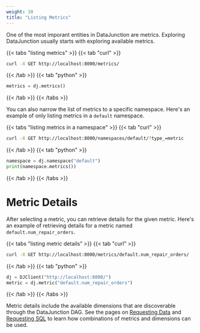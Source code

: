 ```yaml
---
weight: 30
title: "Listing Metrics"
---
```


One of the most imporant entities in DataJunction are metrics. Exploring DataJunction usually starts with
exploring available metrics.

{{< tabs "listing metrics" >}}
{{< tab "curl" >}}
```sh
curl -X GET http://localhost:8000/metrics/
```
{{< /tab >}}
{{< tab "python" >}}

```py
metrics = dj.metrics()
```
{{< /tab >}}
{{< /tabs >}}

You can also narrow the list of metrics to a specific namespace. Here's an example of only listing metrics in a `default`
namespace.

{{< tabs "listing metrics in a namespace" >}}
{{< tab "curl" >}}
```sh
curl -X GET http://localhost:8000/namespaces/default/?type_=metric
```
{{< /tab >}}
{{< tab "python" >}}
```py
namespace = dj.namespace("default")
print(namespace.metrics())
```
{{< /tab >}}
{{< /tabs >}}

# Metric Details

After selecting a metric, you can retrieve details for the given metric. Here's an example of retrieving
details for a metric named `default.num_repair_orders`.

{{< tabs "listing metric details" >}}
{{< tab "curl" >}}
```sh
curl -X GET http://localhost:8000/metrics/default.num_repair_orders/
```
{{< /tab >}}
{{< tab "python" >}}
```py
dj = DJClient("http://localhost:8000/")
metric = dj.metric("default.num_repair_orders")
```
{{< /tab >}}
{{< /tabs >}}

Metric details include the available dimensions that are discoverable through the DataJunction DAG. See the pages on
[Requesting Data](../requesting-data) and [Requesting SQL](../requesting-sql) to learn how combinations of metrics
and dimensions can be used.
